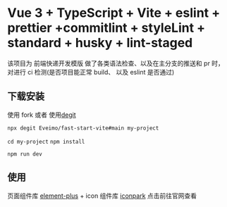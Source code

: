 # Vue 3 + TypeScript + Vite + eslint + prettier +commitlint + styleLint + standard + husky + lint-staged

该项目为 前端快递开发模版 做了各类语法检查、以及在主分支的推送和 pr 时，对进行 ci 检测(是否项目能正常 build、
以及 eslint 是否通过)

## 下载安装

使用 fork 或者 使用[degit](https://github.com/Rich-Harris/degit)

`npx degit Eveimo/fast-start-vite#main my-project`

`cd my-project` `npm install`

`npm run dev`

## 使用

页面组件库 [element-plus](https://element-plus.org/zh-CN/component/button.html) + icon 组件库
[iconpark](https://iconpark.oceanengine.com/official) 点击前往官网查看
